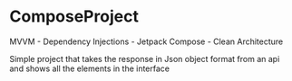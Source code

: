 # ComposeProject
MVVM - Dependency Injections - Jetpack Compose - Clean Architecture

Simple project that takes the response in Json object format from an api and shows all the elements in the interface
